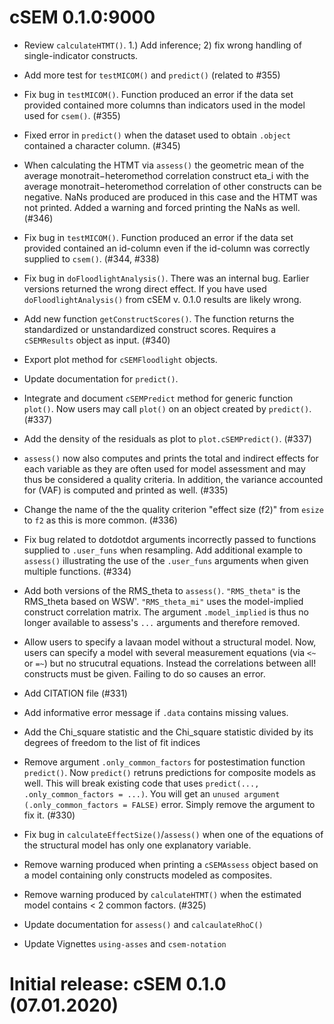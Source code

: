# cSEM 0.1.0:9000

- Review `calculateHTMT()`. 1.) Add inference; 2) fix wrong handling of 
  single-indicator constructs.

- Add more test for `testMICOM()` and `predict()` (related to #355)

- Fix bug in `testMICOM()`. Function produced an error if the data set provided
  contained more columns than indicators used in the model used for 
  `csem()`. (#355)
  
- Fixed error in `predict()` when the dataset used to obtain `.object` contained 
  a character column. (#345)

- When calculating the HTMT via `assess()` the geometric mean of the average 
  monotrait−heteromethod correlation construct eta_i with the average 
  monotrait−heteromethod correlation of other constructs can be negative. 
  NaNs produced are produced in this case and the HTMT was not printed. 
  Added a warning and forced printing the NaNs as well. (#346)
  
- Fix bug in `testMICOM()`. Function produced an error if the data set provided
  contained an id-column even if the id-column was correctly supplied to 
  `csem()`. (#344, #338)
  
- Fix bug in `doFloodlightAnalysis()`. There was an internal bug. Earlier versions
  returned the wrong direct effect. If you have used `doFloodlightAnalysis()`
  from cSEM v. 0.1.0 results are likely wrong.

- Add new function `getConstructScores()`. The function returns the standardized
  or unstandardized construct scores. Requires a `cSEMResults` object as input. (#340)

- Export plot method for `cSEMFloodlight` objects.

- Update documentation for `predict()`.

- Integrate and document `cSEMPredict` method for generic function `plot()`. Now 
  users may call `plot()` on an object created by `predict()`. (#337)

- Add the density of the residuals as plot to `plot.cSEMPredict()`. (#337)

- `assess()` now also computes and prints the total and indirect effects for each
  variable as they are often used for model assessment and may thus be considered 
  a quality criteria.
  In addition, the variance accounted for (VAF) is computed and printed as well. (#335)

- Change the name of the the quality criterion "effect size (f2)" from `esize` to `f2` 
  as this is more common. (#336)
  
- Fix bug related to dotdotdot arguments incorrectly passed to functions supplied
  to `.user_funs` when resampling. Add additional example to `assess()` illustrating
  the use of the `.user_funs` arguments when given multiple functions. (#334) 

- Add both versions of the RMS_theta to `assess()`. `"RMS_theta"` is the RMS_theta
  based on WSW'. `"RMS_theta_mi"` uses the model-implied construct correlation matrix.
  The argument `.model_implied` is thus no longer available to assess's `...`
  arguments and therefore removed.
  
- Allow users to specify a lavaan model without a structural model. Now, users
  can specify a model with several measurement equations (via `<~` or `=~`)
  but no strucutral equations. Instead the correlations between all! constructs
  must be given. Failing to do so causes an error.

- Add CITATION file (#331)

- Add informative error message if `.data` contains missing values.

- Add the Chi_square statistic and the Chi_square statistic divided by its
  degrees of freedom to the list of fit indices
  
- Remove argument `.only_common_factors` for postestimation function `predict()`.
  Now `predict()` retruns predictions for composite models as well.
  This will break existing code that uses `predict(..., .only_common_factors = ...)`.
  You will get an `unused argument (.only_common_factors = FALSE)` error. 
  Simply remove the argument to fix it. (#330)

- Fix bug in `calculateEffectSize()`/`assess()` when one of the equations
  of the structural model has only one explanatory variable. 

- Remove warning produced when printing a `cSEMAssess` object based on a
  model containing only constructs modeled as composites.

- Remove warning produced by `calculateHTMT()` when the estimated model contains
  < 2 common factors. (#325)

- Update documentation for `assess()` and `calcaulateRhoC()`

- Update Vignettes `using-asses` and `csem-notation`
  
  
# Initial release: cSEM 0.1.0 (07.01.2020)